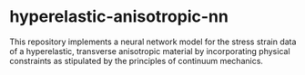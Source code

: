 # hyperelastic-anisotropic-nn
This repository implements a neural network model for the stress strain data of a hyperelastic, transverse anisotropic material by incorporating physical constraints as stipulated by the principles of continuum mechanics.
